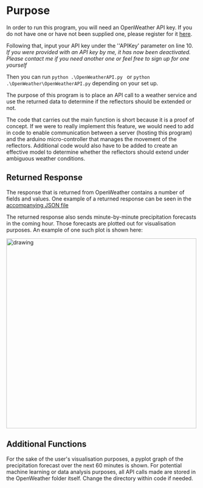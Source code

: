 # Purpose

In order to run this program, you will need an OpenWeather API key. If you do not have one or have not been supplied one, please register for it [here](https://home.openweathermap.org/api_keys "OpenWeather API Key").

Following that, input your API key under the ''APIKey' parameter on line 10.<br>
<i>If you were provided with an API key by me, it has now been deactivated. Please contact me if you need another one or feel free to sign up for one yourself</i>

Then you can run `python .\OpenWeatherAPI.py ` or `python .\OpenWeather\OpenWeatherAPI.py` depending on your set up.

The purpose of this program is to place an API call to a weather service and use the returned data to determine if the reflectors should be extended or not.

The code that carries out the main function is short because it is a proof of concept. If we were to really implement this feature, we would need to add in code to enable communication between a server (hosting this program) and the arduino micro-controller that manages the movement of the reflectors. Additional code would also have to be added to create an effective model to determine whether the reflectors should extend under ambiguous weather conditions.

## Returned Response
The response that is returned from OpenWeather contains a number of fields and values. One example of a returned response can be seen in the [accompanying JSON file](https://github.com/rayarka/EG3301R_Data_and_Programs/blob/main/OpenWeather/60Min_Forecast_at_20201115-145723.json)

The returned response also sends minute-by-minute precipitation forecasts in the coming hour. Those forecasts are plotted out for visualisation purposes. An example of one such plot is shown here:

<img src="https://user-images.githubusercontent.com/25000887/99193236-b0466f00-27b2-11eb-8f19-f58b5cacd34d.png" alt="drawing" width="500"/>

## Additional Functions
For the sake of the user's visualisation purposes, a pyplot graph of the precipitation forecast over the next 60 minutes is shown.
For potential machine learning or data analysis purposes, all API calls made are stored in the OpenWeather folder itself. Change the directory within code if needed.

